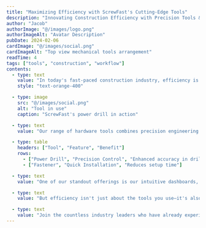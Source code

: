 ```yaml
---
title: "Maximizing Efficiency with ScrewFast's Cutting-Edge Tools"
description: "Innovating Construction Efficiency with Precision Tools & Support"
author: "Jacob"
authorImage: "@/images/logo.png"
authorImageAlt: "Avatar Description"
pubDate: 2024-02-06
cardImage: "@/images/social.png"
cardImageAlt: "Top view mechanical tools arrangement"
readTime: 4
tags: ["tools", "construction", "workflow"]
contents:
  - type: text
    value: "In today's fast-paced construction industry, efficiency is key to success. At ScrewFast, we understand the importance of optimizing your project workflow to meet deadlines and stay within budget. That's why we're thrilled to introduce our cutting-edge tools designed to empower your projects like never before."
    style: "text-orange-400"

  - type: image
    src: "@/images/social.png"
    alt: "Tool in use"
    caption: "ScrewFast's power drill in action"

  - type: text
    value: "Our range of hardware tools combines precision engineering with user-centric design, ensuring maximum productivity on every job site. From power drills to advanced fastening solutions, ScrewFast's tools are built to withstand the rigors of construction while streamlining your workflow."

  - type: table
    headers: ["Tool", "Feature", "Benefit"]
    rows:
      - ["Power Drill", "Precision Control", "Enhanced accuracy in drilling"]
      - ["Fastener", "Quick Installation", "Reduces setup time"]

  - type: text
    value: "One of our standout offerings is our intuitive dashboards, which provide real-time insights into project progress, resource allocation, and more. With user-friendly interfaces, navigating and overseeing your projects has never been easier."

  - type: text
    value: "But efficiency isn't just about the tools you use—it's also about the support you receive. That's why ScrewFast offers comprehensive documentation and expert guidance every step of the way. Our dedicated teams are committed to your success, providing personalized assistance to ensure you get the most out of our products."

  - type: text
    value: "Join the countless industry leaders who have already experienced the difference ScrewFast tools can make. With our cutting-edge solutions, you can fast-track your projects to success and stay ahead of the competition."
---
```

